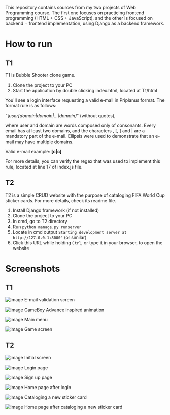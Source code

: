 This repository contains sources from my two projects of Web Programming course. The first one focuses on practicing frontend programming (HTML + CSS + JavaScript), and the other is focused on backend + frontend implementation, using Django as a backend framework.

<h1>How to run</h1>

<h2>T1</h2>

T1 is Bubble Shooter clone game.

1. Clone the project to your PC
2. Start the application by double clicking index.html, located at T1/html

You'll see a login interface requesting a valid e-mail in Priplanus format. The format rule is as follows:

 “<em>\user[domain|domain|...|domain]</em>” (without quotes), 

where user and domain are words composed only of consonants. Every email has at least two domains, and the characters \, [, ] and | are a mandatory part of the e-mail. Ellipsis were used to demonstrate that an e-mail may have multiple domains.

Valid e-mail example: <b>\[c|c]</b>

For more details, you can verify the regex that was used to implement this rule, located at line 17 of index.js file.


 <h2>T2</h2>

T2 is a simple CRUD website with the purpose of cataloging FIFA World Cup sticker cards. For more details, check its readme file.

1. Install Django framework (if not installed)
2. Clone the project to your PC
3. In cmd, go to T2 directory
4. Run `python manage.py runserver`
5. Locate in cmd output `Starting development server at http://127.0.0.1:8000"` (or similar)
6. Click this URL while holding `Ctrl`, or type it in your browser, to open the website


<h1>Screenshots</h1>

<h2>T1</h2>

![image](https://github.com/vfroes21/inf1407/assets/71036803/b54762bf-3eb9-4764-8c9c-7a2a8db61184)
E-mail validation screen

![image](https://github.com/vfroes21/inf1407/assets/71036803/f8221a47-5c27-4ab3-903a-420ea5eb9e87)
GameBoy Advance inspired animation

![image](https://github.com/vfroes21/inf1407/assets/71036803/8f2bc6fd-1cfa-4606-b644-02f743d85f59)
Main menu

![image](https://github.com/vfroes21/inf1407/assets/71036803/e31fff4b-d901-4e4a-9a7b-d83acb773cfd)
Game screen


<h2>T2</h2>

![image](https://github.com/vfroes21/inf1407/assets/71036803/aeb780f4-25a8-4bab-a62d-a870010402a1)
Initial screen

![image](https://github.com/vfroes21/inf1407/assets/71036803/d162734d-532b-470a-be40-616bee9c34a7)
Login page

![image](https://github.com/vfroes21/inf1407/assets/71036803/57b629df-5d4e-4968-b845-2a62461a3eff)
Sign up page

![image](https://github.com/vfroes21/inf1407/assets/71036803/856cb889-0785-4990-965a-a808d93cd16c)
Home page after login

![image](https://github.com/vfroes21/inf1407/assets/71036803/a51f4626-4cd2-48f4-91f4-e9f6fefdc8f3)
Cataloging a new sticker card

![image](https://github.com/vfroes21/inf1407/assets/71036803/476dda94-4393-4128-bbc4-1a14cef01beb)
Home page after cataloging a new sticker card
